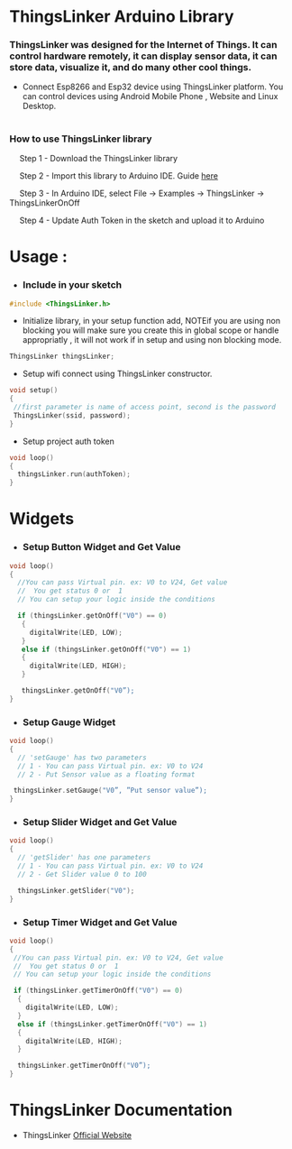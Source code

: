 # ThingsLinker Arduino Library

<h3>ThingsLinker was designed for the Internet of Things. It can control hardware remotely, it can display sensor data, it can store data, visualize it, and do many other cool things.</h3>

 <ul><li>Connect Esp8266 and Esp32 device using ThingsLinker platform. You can control devices using Android Mobile Phone , Website and Linux Desktop.</li></ul>

# <h3>How to use ThingsLinker library</h3>
 <p>&emsp; Step 1 - Download the ThingsLinker library</p>
 <p>&emsp; Step 2 - Import this library to Arduino IDE. Guide <a href="http://arduino.cc/en/guide/libraries" rel="nofollow">here</a></p>
 <p>&emsp; Step 3 - In Arduino IDE, select File -> Examples -> ThingsLinker -> ThingsLinkerOnOff</p>
 <p>&emsp; Step 4 - Update Auth Token in the sketch and upload it to Arduino</p>
 <p></p>

# Usage : 

- <h3>Include in your sketch</h3>

```cpp
#include <ThingsLinker.h>
```
- Initialize library, in your setup function add, NOTEif you are using non blocking you will make sure you create this in global scope or handle appropriatly , it will not work if in setup and using non blocking mode.

```cpp
ThingsLinker thingsLinker;
```

- Setup wifi connect using ThingsLinker constructor.

```cpp
void setup()
{
 //first parameter is name of access point, second is the password
 ThingsLinker(ssid, password); 
}
```

- Setup project auth token

```cpp
void loop()
{
  thingsLinker.run(authToken);
}
```
# Widgets 
- <h3>Setup Button Widget and Get Value</h3>

```cpp
void loop()
{
  //You can pass Virtual pin. ex: V0 to V24, Get value
  //  You get status 0 or  1
  // You can setup your logic inside the conditions

  if (thingsLinker.getOnOff("V0") == 0) 
   {
     digitalWrite(LED, LOW);
   }
   else if (thingsLinker.getOnOff("V0") == 1)
   {
     digitalWrite(LED, HIGH);
   }

   thingsLinker.getOnOff("V0”); 
}
```

- <h3>Setup Gauge Widget</h3>

```cpp
void loop()
{
  // 'setGauge' has two parameters 
  // 1 - You can pass Virtual pin. ex: V0 to V24
  // 2 - Put Sensor value as a floating format

 thingsLinker.setGauge("V0”, ”Put sensor value”);
}
```

- <h3>Setup Slider Widget and Get Value</h3>

```cpp
void loop()
{
  // 'getSlider' has one parameters 
  // 1 - You can pass Virtual pin. ex: V0 to V24
  // 2 - Get Slider value 0 to 100

  thingsLinker.getSlider("V0");  
}
```

- <h3>Setup Timer Widget and Get Value</h3>

```cpp
void loop()
{
 //You can pass Virtual pin. ex: V0 to V24, Get value
 //  You get status 0 or  1
 // You can setup your logic inside the conditions

 if (thingsLinker.getTimerOnOff("V0") == 0) 
  {
    digitalWrite(LED, LOW);
  }
  else if (thingsLinker.getTimerOnOff("V0") == 1)
  {
    digitalWrite(LED, HIGH);
  }

  thingsLinker.getTimerOnOff("V0”); 
}
```

 
# ThingsLinker Documentation

  <ul><li>ThingsLinker <a href="https://blog.thingslinker.com/" rel="nofollow">Official Website</a></li></ul>
